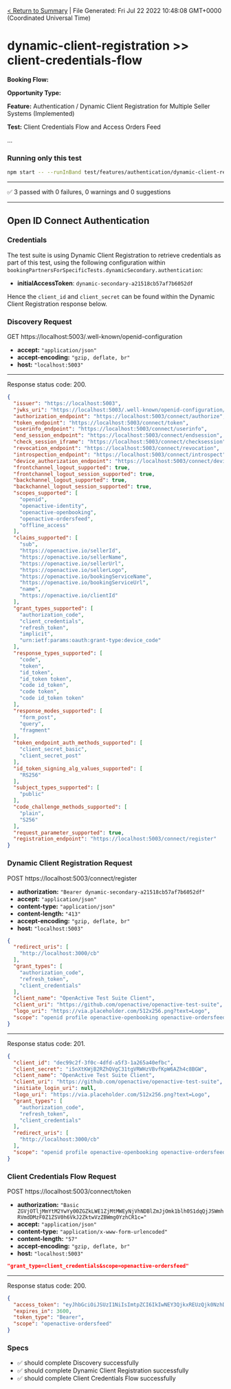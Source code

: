 [< Return to Summary](summary.md) | File Generated: Fri Jul 22 2022 10:48:08 GMT+0000 (Coordinated Universal Time)

# dynamic-client-registration >> client-credentials-flow

**Booking Flow:** 

**Opportunity Type:** 

**Feature:** Authentication / Dynamic Client Registration for Multiple Seller Systems (Implemented) 

**Test:**  Client Credentials Flow and Access Orders Feed

...

### Running only this test

```bash
npm start -- --runInBand test/features/authentication/dynamic-client-registration/implemented/client-credentials-flow-test.js
```

---

✅ 3 passed with 0 failures, 0 warnings and 0 suggestions 

---


## Open ID Connect Authentication

### Credentials


The test suite is using Dynamic Client Registration to retrieve credentials as part of this test, using the following configuration within `bookingPartnersForSpecificTests.dynamicSecondary.authentication`:
* **initialAccessToken**: `dynamic-secondary-a21518cb57af7b6052df`

Hence the `client_id` and `client_secret` can be found within the Dynamic Client Registration response below.

      

### Discovery Request
GET https://localhost:5003/.well-known/openid-configuration

* **accept:** `"application/json"`
* **accept-encoding:** `"gzip, deflate, br"`
* **host:** `"localhost:5003"`


---
Response status code: 200.
```json
{
  "issuer": "https://localhost:5003",
  "jwks_uri": "https://localhost:5003/.well-known/openid-configuration/jwks",
  "authorization_endpoint": "https://localhost:5003/connect/authorize",
  "token_endpoint": "https://localhost:5003/connect/token",
  "userinfo_endpoint": "https://localhost:5003/connect/userinfo",
  "end_session_endpoint": "https://localhost:5003/connect/endsession",
  "check_session_iframe": "https://localhost:5003/connect/checksession",
  "revocation_endpoint": "https://localhost:5003/connect/revocation",
  "introspection_endpoint": "https://localhost:5003/connect/introspect",
  "device_authorization_endpoint": "https://localhost:5003/connect/deviceauthorization",
  "frontchannel_logout_supported": true,
  "frontchannel_logout_session_supported": true,
  "backchannel_logout_supported": true,
  "backchannel_logout_session_supported": true,
  "scopes_supported": [
    "openid",
    "openactive-identity",
    "openactive-openbooking",
    "openactive-ordersfeed",
    "offline_access"
  ],
  "claims_supported": [
    "sub",
    "https://openactive.io/sellerId",
    "https://openactive.io/sellerName",
    "https://openactive.io/sellerUrl",
    "https://openactive.io/sellerLogo",
    "https://openactive.io/bookingServiceName",
    "https://openactive.io/bookingServiceUrl",
    "name",
    "https://openactive.io/clientId"
  ],
  "grant_types_supported": [
    "authorization_code",
    "client_credentials",
    "refresh_token",
    "implicit",
    "urn:ietf:params:oauth:grant-type:device_code"
  ],
  "response_types_supported": [
    "code",
    "token",
    "id_token",
    "id_token token",
    "code id_token",
    "code token",
    "code id_token token"
  ],
  "response_modes_supported": [
    "form_post",
    "query",
    "fragment"
  ],
  "token_endpoint_auth_methods_supported": [
    "client_secret_basic",
    "client_secret_post"
  ],
  "id_token_signing_alg_values_supported": [
    "RS256"
  ],
  "subject_types_supported": [
    "public"
  ],
  "code_challenge_methods_supported": [
    "plain",
    "S256"
  ],
  "request_parameter_supported": true,
  "registration_endpoint": "https://localhost:5003/connect/register"
}
```

### Dynamic Client Registration Request
POST https://localhost:5003/connect/register

* **authorization:** `"Bearer dynamic-secondary-a21518cb57af7b6052df"`
* **accept:** `"application/json"`
* **content-type:** `"application/json"`
* **content-length:** `"413"`
* **accept-encoding:** `"gzip, deflate, br"`
* **host:** `"localhost:5003"`

```json
{
  "redirect_uris": [
    "http://localhost:3000/cb"
  ],
  "grant_types": [
    "authorization_code",
    "refresh_token",
    "client_credentials"
  ],
  "client_name": "OpenActive Test Suite Client",
  "client_uri": "https://github.com/openactive/openactive-test-suite",
  "logo_uri": "https://via.placeholder.com/512x256.png?text=Logo",
  "scope": "openid profile openactive-openbooking openactive-ordersfeed oauth-dymamic-client-update openactive-identity"
}
```

---
Response status code: 201.
```json
{
  "client_id": "dec99c2f-3f0c-4dfd-a5f3-1a265a40efbc",
  "client_secret": "i5nXtKWjB2RZhQVgC31tgVRWHzVBvfKpW6AZh4c8BGW",
  "client_name": "OpenActive Test Suite Client",
  "client_uri": "https://github.com/openactive/openactive-test-suite",
  "initiate_login_uri": null,
  "logo_uri": "https://via.placeholder.com/512x256.png?text=Logo",
  "grant_types": [
    "authorization_code",
    "refresh_token",
    "client_credentials"
  ],
  "redirect_uris": [
    "http://localhost:3000/cb"
  ],
  "scope": "openid profile openactive-openbooking openactive-ordersfeed oauth-dymamic-client-update openactive-identity"
}
```

### Client Credentials Flow Request
POST https://localhost:5003/connect/token

* **authorization:** `"Basic ZGVjOTljMmYtM2YwYy00ZGZkLWE1ZjMtMWEyNjVhNDBlZmJjOmk1blh0S1dqQjJSWmhRVmdDMzF0Z1ZSV0h6VkJ2ZktwVzZBWmg0YzhCR1c="`
* **accept:** `"application/json"`
* **content-type:** `"application/x-www-form-urlencoded"`
* **content-length:** `"57"`
* **accept-encoding:** `"gzip, deflate, br"`
* **host:** `"localhost:5003"`

```json
"grant_type=client_credentials&scope=openactive-ordersfeed"
```

---
Response status code: 200.
```json
{
  "access_token": "eyJhbGciOiJSUzI1NiIsImtpZCI6IkIwNEY3QjkxREUzQjk0NzhDNjE4MzNGQjI0QUE1Q0RCIiwidHlwIjoiYXQrand0In0.eyJuYmYiOjE2NTg0ODY4ODksImV4cCI6MTY1ODQ5MDQ4OSwiaXNzIjoiaHR0cHM6Ly9sb2NhbGhvc3Q6NTAwMyIsImF1ZCI6Im9wZW5ib29raW5nIiwiY2xpZW50X2lkIjoiZGVjOTljMmYtM2YwYy00ZGZkLWE1ZjMtMWEyNjVhNDBlZmJjIiwiaHR0cHM6Ly9vcGVuYWN0aXZlLmlvL2NsaWVudElkIjoiZGVjOTljMmYtM2YwYy00ZGZkLWE1ZjMtMWEyNjVhNDBlZmJjIiwianRpIjoiMTQ5OUM2QUU0QzMwQ0FDRTczODBFMzVGMzM0NkQwMzUiLCJpYXQiOjE2NTg0ODY4ODksInNjb3BlIjpbIm9wZW5hY3RpdmUtb3JkZXJzZmVlZCJdfQ.AK2JUIlGqQNGmo7zYqlcUGmDVi_wSHokQ7rPandpi6RigVw-r6dX6gmSWJp2Iv6sP_wzygc-YIAKePvMGjwXfcPJAZaymb-nYygr0pK-yACWFS9Ux5OugyWrfqrXftSoGiOwmPztisws3Hmk1e3XRtKQw5m471XOmmVTLdRQhS2IdfPE5mesZshAiLCUVwn-99K2tP2ZoPB59V99X87I8M0JWQsEWDYqXV2VSfYtGvdRYSBSHuL6HWiUfgWlCYgKDvlC_4U0_XX0gJ3aN_STTU8YpY8lVHjkm012wvUEEIzhHtXeXeH9kmG49VITx1AaLbZvbUAET8meDH3wOQ4lGg",
  "expires_in": 3600,
  "token_type": "Bearer",
  "scope": "openactive-ordersfeed"
}
```
### Specs
* ✅ should complete Discovery successfully
* ✅ should complete Dynamic Client Registration successfully
* ✅ should complete Client Credentials Flow successfully


